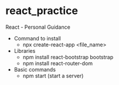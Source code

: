 # react_practice
React - Personal Guidance

- Command to install
  - npx create-react-app <file_name>
- Libraries
  - npm install react-bootstrap bootstrap
  - npm install react-router-dom 
- Basic commands
  - npm start (start a server)  
